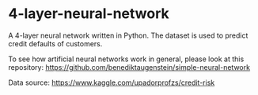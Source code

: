 # 4-layer-neural-network
A 4-layer neural network written in Python. The dataset is used to predict credit defaults of customers.

To see how artificial neural networks work in general, please look at this repository: https://github.com/benediktaugenstein/simple-neural-network

Data source: https://www.kaggle.com/upadorprofzs/credit-risk
